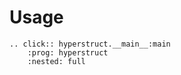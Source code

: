 # Usage

```{eval-rst}
.. click:: hyperstruct.__main__:main
    :prog: hyperstruct
    :nested: full
```
